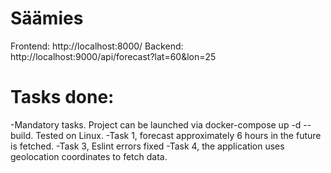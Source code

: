 # Säämies
Frontend: http://localhost:8000/
Backend: http://localhost:9000/api/forecast?lat=60&lon=25

# Tasks done:
-Mandatory tasks. Project can be launched via docker-compose up -d --build. Tested on Linux.
-Task 1, forecast approximately 6 hours in the future is fetched.
-Task 3, Eslint errors fixed
-Task 4, the application uses geolocation coordinates to fetch data. 
